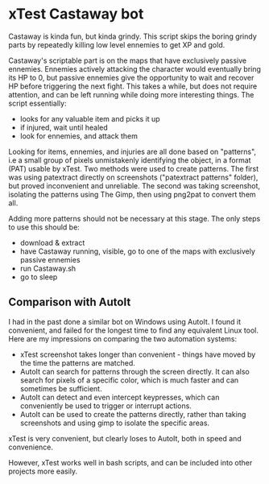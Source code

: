 # xTest Castaway bot

Castaway is kinda fun, but kinda grindy. This script skips the boring grindy parts by repeatedly killing low level ennemies to get XP and gold.

Castaway's scriptable part is on the maps that have exclusively passive ennemies. Ennemies actively attacking the character would eventually bring its HP to 0, but passive ennemies give the opportunity to wait and recover HP before triggering the next fight. This takes a while, but does not require attention, and can be left running while doing more interesting things. The script essentially:
* looks for any valuable item and picks it up
* if injured, wait until healed
* look for ennemies, and attack them

Looking for items, ennemies, and injuries are all done based on "patterns", i.e a small group of pixels unmistakenly identifying the object, in a format (PAT) usable by xTest. Two methods were used to create patterns. The first was using patextract directly on screenshots ("patextract patterns" folder), but proved inconvenient and unreliable. The second was taking screenshot, isolating the patterns using The Gimp, then using png2pat to convert them all.

Adding more patterns should not be necessary at this stage. The only steps to use this should be:
* download & extract
* have Castaway running, visible, go to one of the maps with exclusively passive ennemies
* run Castaway.sh
* go to sleep

## Comparison with AutoIt

I had in the past done a similar bot on Windows using AutoIt. I found it convenient, and failed for the longest time to find any equivalent Linux tool. Here are my impressions on comparing the two automation systems:
* xTest screenshot takes longer than convenient - things have moved by the time the patterns are matched.
* AutoIt can search for patterns through the screen directly. It can also search for pixels of a specific color, which is much faster and can sometimes be sufficient.
* AutoIt can detect and even intercept keypresses, which can conveniently be used to trigger or interrupt actions.
* AutoIt can be used to create the patterns directly, rather than taking screenshots and using gimp to isolate the specific areas.

xTest is very convenient, but clearly loses to AutoIt, both in speed and convenience.

However, xTest works well in bash scripts, and can be included into other projects more easily.

